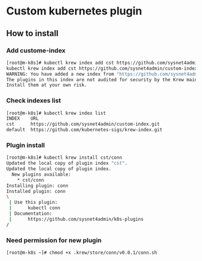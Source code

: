 # Custom kubernetes plugin 

## How to install 

### Add custome-index
```sh
[root@m-k8s]# kubectl krew index add cst https://github.com/sysnet4admin/custom-index.git
kubectl krew index add cst https://github.com/sysnet4admin/custom-index.git
WARNING: You have added a new index from "https://github.com/sysnet4admin/custom-index.git"
The plugins in this index are not audited for security by the Krew maintainers.
Install them at your own risk.
```

### Check indexes list 
```sh
[root@m-k8s]# kubectl krew index list 
INDEX    URL
cst      https://github.com/sysnet4admin/custom-index.git
default  https://github.com/kubernetes-sigs/krew-index.git
```

### Plugin install
```sh
[root@m-k8s]# kubectl krew install cst/conn
Updated the local copy of plugin index "cst".
Updated the local copy of plugin index.
  New plugins available:
    * cst/conn
Installing plugin: conn
Installed plugin: conn
\
 | Use this plugin:
 |      kubectl conn
 | Documentation:
 |      https://github.com/sysnet4admin/k8s-plugins
/
```

### Need permission for new plugin 

```sh  
[root@m-k8s ~]# chmod +x .krew/store/conn/v0.0.1/conn.sh
```


